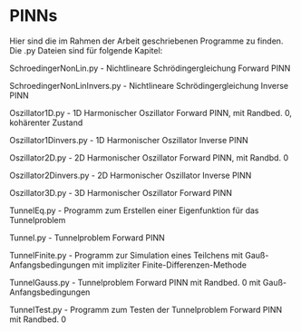# PINNs

Hier sind die im Rahmen der Arbeit geschriebenen Programme zu finden.
Die .py Dateien sind für folgende Kapitel:


SchroedingerNonLin.py - Nichtlineare Schrödingergleichung Forward PINN

SchroedingerNonLinInvers.py - Nichtlineare Schrödingergleichung Inverse PINN

Oszillator1D.py - 1D Harmonischer Oszillator Forward PINN, mit Randbed. 0, kohärenter Zustand

Oszillator1Dinvers.py - 1D Harmonischer Oszillator Inverse PINN

Oszillator2D.py - 2D Harmonischer Oszillator Forward PINN, mit Randbd. 0

Oszillator2Dinvers.py - 2D Harmonischer Oszillator Inverse PINN

Oszillator3D.py - 3D Harmonischer Oszillator Forward PINN

TunnelEq.py - Programm zum Erstellen einer Eigenfunktion für das Tunnelproblem

Tunnel.py - Tunnelproblem Forward PINN

TunnelFinite.py - Programm zur Simulation eines Teilchens mit Gauß-Anfangsbedingungen mit impliziter Finite-Differenzen-Methode

TunnelGauss.py - Tunnelproblem Forward PINN mit Randbed. 0 mit Gauß-Anfangsbedingungen

TunnelTest.py - Programm zum Testen der Tunnelproblem Forward PINN mit Randbed. 0
